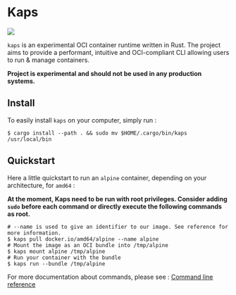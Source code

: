 # Kaps

<img src="https://img.shields.io/github/workflow/status/virt-do/kaps/run0%20build%20and%20unit%20tests?style=for-the-badge" />

`kaps` is an experimental OCI container runtime written in Rust. The project aims to provide a performant, intuitive and OCI-compliant CLI allowing users to run & manage containers. 

**Project is experimental and should not be used in any production systems.**

## Install

To easily install `kaps` on your computer, simply run : 

```shell
$ cargo install --path . && sudo mv $HOME/.cargo/bin/kaps /usr/local/bin
```

## Quickstart

Here a little quickstart to run an `alpine` container, depending on your architecture, for `amd64` : 

**At the moment, Kaps need to be run with root privileges. Consider adding `sudo` before each command or directly execute the following commands as root.**

```shell
# --name is used to give an identifier to our image. See reference for more information.
$ kaps pull docker.io/amd64/alpine --name alpine
# Mount the image as an OCI bundle into /tmp/alpine
$ kaps mount alpine /tmp/alpine
# Run your container with the bundle
$ kaps run --bundle /tmp/alpine
```

For more documentation about commands, please see : 
[Command line reference](docs/cli-reference.md)